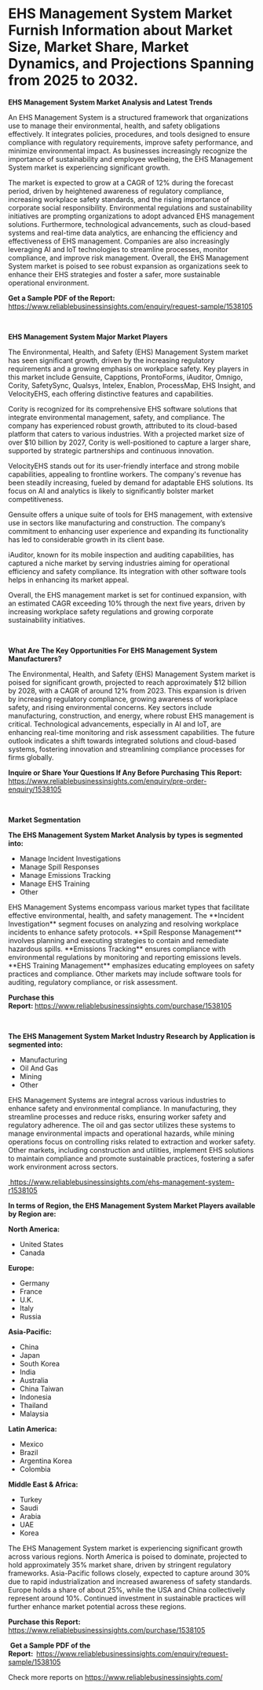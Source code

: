 <p><h1>EHS Management System Market Furnish Information about Market Size, Market Share, Market Dynamics, and Projections Spanning from 2025 to 2032.</h1></p><p><strong>EHS Management System Market Analysis and Latest Trends</strong></p>
<p><p>An EHS Management System is a structured framework that organizations use to manage their environmental, health, and safety obligations effectively. It integrates policies, procedures, and tools designed to ensure compliance with regulatory requirements, improve safety performance, and minimize environmental impact. As businesses increasingly recognize the importance of sustainability and employee wellbeing, the EHS Management System market is experiencing significant growth.</p><p>The market is expected to grow at a CAGR of 12% during the forecast period, driven by heightened awareness of regulatory compliance, increasing workplace safety standards, and the rising importance of corporate social responsibility. Environmental regulations and sustainability initiatives are prompting organizations to adopt advanced EHS management solutions. Furthermore, technological advancements, such as cloud-based systems and real-time data analytics, are enhancing the efficiency and effectiveness of EHS management. Companies are also increasingly leveraging AI and IoT technologies to streamline processes, monitor compliance, and improve risk management. Overall, the EHS Management System market is poised to see robust expansion as organizations seek to enhance their EHS strategies and foster a safer, more sustainable operational environment.</p></p>
<p><strong>Get a Sample PDF of the Report:&nbsp;</strong> <a href="https://www.reliablebusinessinsights.com/enquiry/request-sample/1538105?utm_campaign=3133&utm_medium=2&utm_source=Github&utm_content=ia&utm_term=10032025&utm_id=ehs-management-system">https://www.reliablebusinessinsights.com/enquiry/request-sample/1538105</a></p>
<p>&nbsp;</p>
<p><strong>EHS Management System Major Market Players</strong></p>
<p><p>The Environmental, Health, and Safety (EHS) Management System market has seen significant growth, driven by the increasing regulatory requirements and a growing emphasis on workplace safety. Key players in this market include Gensuite, Capptions, ProntoForms, iAuditor, Omnigo, Cority, SafetySync, Qualsys, Intelex, Enablon, ProcessMap, EHS Insight, and VelocityEHS, each offering distinctive features and capabilities.</p><p>Cority is recognized for its comprehensive EHS software solutions that integrate environmental management, safety, and compliance. The company has experienced robust growth, attributed to its cloud-based platform that caters to various industries. With a projected market size of over $10 billion by 2027, Cority is well-positioned to capture a larger share, supported by strategic partnerships and continuous innovation.</p><p>VelocityEHS stands out for its user-friendly interface and strong mobile capabilities, appealing to frontline workers. The company's revenue has been steadily increasing, fueled by demand for adaptable EHS solutions. Its focus on AI and analytics is likely to significantly bolster market competitiveness.</p><p>Gensuite offers a unique suite of tools for EHS management, with extensive use in sectors like manufacturing and construction. The company’s commitment to enhancing user experience and expanding its functionality has led to considerable growth in its client base.</p><p>iAuditor, known for its mobile inspection and auditing capabilities, has captured a niche market by serving industries aiming for operational efficiency and safety compliance. Its integration with other software tools helps in enhancing its market appeal.</p><p>Overall, the EHS management market is set for continued expansion, with an estimated CAGR exceeding 10% through the next five years, driven by increasing workplace safety regulations and growing corporate sustainability initiatives.</p></p>
<p>&nbsp;</p>
<p><strong>What Are The Key Opportunities For EHS Management System Manufacturers?</strong></p>
<p><p>The Environmental, Health, and Safety (EHS) Management System market is poised for significant growth, projected to reach approximately $12 billion by 2028, with a CAGR of around 12% from 2023. This expansion is driven by increasing regulatory compliance, growing awareness of workplace safety, and rising environmental concerns. Key sectors include manufacturing, construction, and energy, where robust EHS management is critical. Technological advancements, especially in AI and IoT, are enhancing real-time monitoring and risk assessment capabilities. The future outlook indicates a shift towards integrated solutions and cloud-based systems, fostering innovation and streamlining compliance processes for firms globally.</p></p>
<p><strong>Inquire or Share Your Questions If Any Before Purchasing This Report:</strong> <a href="https://www.reliablebusinessinsights.com/enquiry/pre-order-enquiry/1538105?utm_campaign=3133&utm_medium=2&utm_source=Github&utm_content=ia&utm_term=10032025&utm_id=ehs-management-system">https://www.reliablebusinessinsights.com/enquiry/pre-order-enquiry/1538105</a></p>
<p>&nbsp;</p>
<p><strong>Market Segmentation</strong></p>
<p><strong>The EHS Management System Market Analysis by types is segmented into:</strong></p>
<p><ul><li>Manage Incident Investigations</li><li>Manage Spill Responses</li><li>Manage Emissions Tracking</li><li>Manage EHS Training</li><li>Other</li></ul></p>
<p><p>EHS Management Systems encompass various market types that facilitate effective environmental, health, and safety management. The **Incident Investigation** segment focuses on analyzing and resolving workplace incidents to enhance safety protocols. **Spill Response Management** involves planning and executing strategies to contain and remediate hazardous spills. **Emissions Tracking** ensures compliance with environmental regulations by monitoring and reporting emissions levels. **EHS Training Management** emphasizes educating employees on safety practices and compliance. Other markets may include software tools for auditing, regulatory compliance, or risk assessment.</p></p>
<p><strong>Purchase this Report:&nbsp;</strong><a href="https://www.reliablebusinessinsights.com/purchase/1538105?utm_campaign=3133&utm_medium=2&utm_source=Github&utm_content=ia&utm_term=10032025&utm_id=ehs-management-system">https://www.reliablebusinessinsights.com/purchase/1538105</a></p>
<p>&nbsp;</p>
<p><strong>The EHS Management System Market Industry Research by Application is segmented into:</strong></p>
<p><ul><li>Manufacturing</li><li>Oil And Gas</li><li>Mining</li><li>Other</li></ul></p>
<p><p>EHS Management Systems are integral across various industries to enhance safety and environmental compliance. In manufacturing, they streamline processes and reduce risks, ensuring worker safety and regulatory adherence. The oil and gas sector utilizes these systems to manage environmental impacts and operational hazards, while mining operations focus on controlling risks related to extraction and worker safety. Other markets, including construction and utilities, implement EHS solutions to maintain compliance and promote sustainable practices, fostering a safer work environment across sectors.</p></p>
<p><a href="https://www.reliablebusinessinsights.com/ehs-management-system-r1538105?utm_campaign=3133&utm_medium=2&utm_source=Github&utm_content=ia&utm_term=10032025&utm_id=ehs-management-system">&nbsp;https://www.reliablebusinessinsights.com/ehs-management-system-r1538105</a></p>
<p><strong>In terms of Region, the EHS Management System Market Players available by Region are:</strong></p>
<p>
    <p> <strong> North America: </strong>
        <ul>
            <li>United States</li>
            <li>Canada</li>
        </ul>
        </p> 
    <p> <strong> Europe: </strong>
        <ul>
            <li>Germany</li>
            <li>France</li>
            <li>U.K.</li>
            <li>Italy</li>
            <li>Russia</li>
        </ul>
        </p> 
    <p> <strong> Asia-Pacific: </strong>
        <ul>
            <li>China</li>
            <li>Japan</li>
            <li>South Korea</li>
            <li>India</li>
            <li>Australia</li>
            <li>China Taiwan</li>
            <li>Indonesia</li>
            <li>Thailand</li>
            <li>Malaysia</li>
        </ul>
        </p> 
    <p> <strong> Latin America: </strong>
        <ul>
            <li>Mexico</li>
            <li>Brazil</li>
            <li>Argentina Korea</li>
            <li>Colombia</li>
        </ul>
        </p> 
    <p> <strong> Middle East & Africa: </strong>
        <ul>
            <li>Turkey</li>
            <li>Saudi</li>
            <li>Arabia</li>
            <li>UAE</li>
            <li>Korea</li>
        </ul>
    </p>
    </p>
<p><p>The EHS Management System market is experiencing significant growth across various regions. North America is poised to dominate, projected to hold approximately 35% market share, driven by stringent regulatory frameworks. Asia-Pacific follows closely, expected to capture around 30% due to rapid industrialization and increased awareness of safety standards. Europe holds a share of about 25%, while the USA and China collectively represent around 10%. Continued investment in sustainable practices will further enhance market potential across these regions.</p></p>
<p><strong>Purchase this Report: </strong><a href="https://www.reliablebusinessinsights.com/purchase/1538105?utm_campaign=3133&utm_medium=2&utm_source=Github&utm_content=ia&utm_term=10032025&utm_id=ehs-management-system">https://www.reliablebusinessinsights.com/purchase/1538105</a></p>
<p>&nbsp;<strong>Get a Sample PDF of the Report:&nbsp;&nbsp;</strong><a href="https://www.reliablebusinessinsights.com/enquiry/request-sample/1538105?utm_campaign=3133&utm_medium=2&utm_source=Github&utm_content=ia&utm_term=10032025&utm_id=ehs-management-system">https://www.reliablebusinessinsights.com/enquiry/request-sample/1538105</a></p>
<p><strong></strong></p>
<p>Check more reports on <a href="https://www.reliablebusinessinsights.com/?utm_campaign=3133&utm_medium=2&utm_source=Github&utm_content=ia&utm_term=10032025&utm_id=ehs-management-system">https://www.reliablebusinessinsights.com/</a></p>
